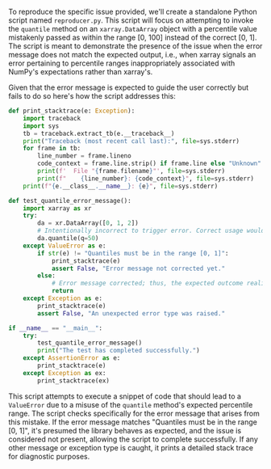 To reproduce the specific issue provided, we'll create a standalone Python script named `reproducer.py`. This script will focus on attempting to invoke the `quantile` method on an `xarray.DataArray` object with a percentile value mistakenly passed as within the range [0, 100] instead of the correct [0, 1]. The script is meant to demonstrate the presence of the issue when the error message does not match the expected output, i.e., when xarray signals an error pertaining to percentile ranges inappropriately associated with NumPy's expectations rather than xarray's.

Given that the error message is expected to guide the user correctly but fails to do so here's how the script addresses this:

```python
def print_stacktrace(e: Exception):
    import traceback
    import sys
    tb = traceback.extract_tb(e.__traceback__)
    print("Traceback (most recent call last):", file=sys.stderr)
    for frame in tb:
        line_number = frame.lineno
        code_context = frame.line.strip() if frame.line else "Unknown"
        print(f'  File "{frame.filename}"', file=sys.stderr)
        print(f"    {line_number}: {code_context}", file=sys.stderr)
    print(f"{e.__class__.__name__}: {e}", file=sys.stderr)

def test_quantile_error_message():
    import xarray as xr
    try:
        da = xr.DataArray([0, 1, 2])
        # Intentionally incorrect to trigger error. Correct usage would be q=0.5 for the 50th percentile.
        da.quantile(q=50)
    except ValueError as e:
        if str(e) != "Quantiles must be in the range [0, 1]":
            print_stacktrace(e)
            assert False, "Error message not corrected yet."
        else:
            # Error message corrected; thus, the expected outcome realized.
            return
    except Exception as e:
        print_stacktrace(e)
        assert False, "An unexpected error type was raised."

if __name__ == "__main__":
    try:
        test_quantile_error_message()
        print("The test has completed successfully.")
    except AssertionError as e:
        print_stacktrace(e)
    except Exception as ex:
        print_stacktrace(ex)
```

This script attempts to execute a snippet of code that should lead to a `ValueError` due to a misuse of the `quantile` method's expected percentile range. The script checks specifically for the error message that arises from this mistake. If the error message matches "Quantiles must be in the range [0, 1]", it's presumed the library behaves as expected, and the issue is considered not present, allowing the script to complete successfully. If any other message or exception type is caught, it prints a detailed stack trace for diagnostic purposes.